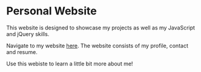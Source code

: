 # Personal Website

This website is designed to showcase my projects as well as my JavaScript and jQuery skills.

Navigate to my website [here](https://smobregon.github.io/public/src/index.html). The website consists of my profile, contact and resume.

Use this webiste to learn a little bit more about me!
